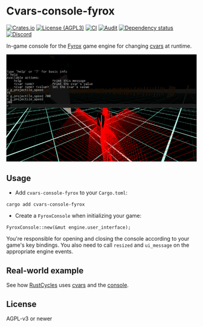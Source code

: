 # Cvars-console-fyrox

[![Crates.io](https://img.shields.io/crates/v/cvars-console-fyrox)](https://crates.io/crates/cvars-console-fyrox)
[![License (AGPL3)](https://img.shields.io/github/license/martin-t/cvars)](https://github.com/martin-t/cvars/blob/master/LICENSE)
[![CI](https://github.com/martin-t/cvars/workflows/CI-fyrox/badge.svg)](https://github.com/martin-t/cvars/actions)
[![Audit](https://github.com/martin-t/cvars/workflows/audit-fyrox/badge.svg)](https://rustsec.org/)
[![Dependency status](https://deps.rs/repo/github/martin-t/cvars/status.svg?path=cvars-console-fyrox)](https://deps.rs/repo/github/martin-t/cvars?path=cvars-console-fyrox)
[![Discord](https://img.shields.io/discord/770013530593689620?label=&logo=discord&logoColor=ffffff&color=7389D8&labelColor=6A7EC2)](https://discord.gg/aA7hCFvYh9)

In-game console for the [Fyrox](https://github.com/FyroxEngine/Fyrox) game engine for changing [cvars](https://github.com/martin-t/cvars) at runtime.

![Fyrox console](https://raw.githubusercontent.com/martin-t/cvars/master/media/cvars-console-fyrox.png)

## Usage

- Add `cvars-console-fyrox` to your `Cargo.toml`:

```shell
cargo add cvars-console-fyrox
```

- Create a `FyroxConsole` when initializing your game:

```rust,ignore
FyroxConsole::new(&mut engine.user_interface);
```

You're responsible for opening and closing the console according to your game's key bindings.
You also need to call `resized` and `ui_message` on the appropriate engine events.

## Real-world example

See how [RustCycles](https://github.com/rustcycles/rustcycles) uses [cvars](https://github.com/rustcycles/rustcycles/blob/master/src/cvars.rs) and the [console](https://github.com/rustcycles/rustcycles/blob/master/src/client/process.rs).

## License

AGPL-v3 or newer
